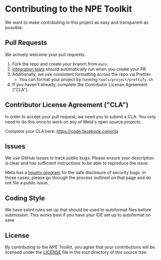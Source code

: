 # Contributing to the NPE Toolkit
We want to make contributing to this project as easy and transparent as possible.

## Pull Requests
We actively welcome your pull requests.

1. Fork the repo and create your branch from `main`.
2. [Integration tests](https://app.circleci.com/pipelines/github/facebookincubator/npe-toolkit) should automatically run when you create your PR
3. Additionally, we use consistent formatting across the repo via Prettier
   * You can format your project by running `tools/project/prettify.sh`
5. If you haven't already, complete the Contributor License Agreement ("CLA").

## Contributor License Agreement ("CLA")
In order to accept your pull request, we need you to submit a CLA. You only need
to do this once to work on any of Meta's open source projects.

Complete your CLA here: <https://code.facebook.com/cla>

## Issues
We use GitHub issues to track public bugs. Please ensure your description is
clear and has sufficient instructions to be able to reproduce the issue.

Meta has a [bounty program](https://www.facebook.com/whitehat/) for the safe
disclosure of security bugs. In those cases, please go through the process
outlined on that page and do not file a public issue.

## Coding Style
We have eslint rules set up that should be used to autoformat files before submission. This works best if you have your IDE set up to autoformat on save

## License
By contributing to the NPE Toolkit, you agree that your contributions will be licensed
under the [LICENSE](LICENSE) file in the root directory of this source tree.

